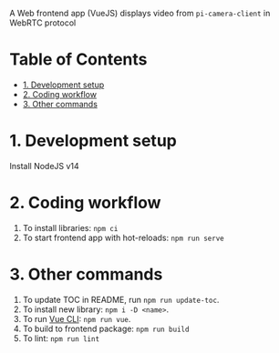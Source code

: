 A Web frontend app (VueJS) displays video from `pi-camera-client` in WebRTC protocol

# Table of Contents

<!-- toc -->

- [1. Development setup](#1-development-setup)
- [2. Coding workflow](#2-coding-workflow)
- [3. Other commands](#3-other-commands)

<!-- tocstop -->

# 1. Development setup 

Install NodeJS v14

# 2. Coding workflow

1. To install libraries: `npm ci`
1. To start frontend app with hot-reloads: `npm run serve`

# 3. Other commands

1. To update TOC in README, run `npm run update-toc`.
1. To install new library: `npm i -D <name>`.
1. To run [Vue CLI](https://cli.vuejs.org/guide/): `npm run vue`.
1. To build to frontend package: `npm run build`
1. To lint: `npm run lint`

